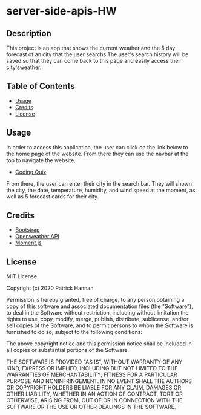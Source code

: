 # server-side-apis-HW

## Description 

This project is an app that shows the current weather and the 5 day forecast of an city that the user searchs.The user's search history will be saved so that they can come back to this page and easily access their city'sweather.


## Table of Contents

* [Usage](#usage)
* [Credits](#credits)
* [License](#license)


## Usage 

In order to access this application, the user can click on the link below to the home page of the website. From there they can use the navbar at the top to navigate the website.

* [Coding Quiz](https://patrickhannan.github.io/server-side-apis-HW/)

From there, the user can enter their city in the search bar. They will shown the city, the date, temperature, humidity, and wind speed at the moment, as well as 5 forecast cards for their city.


## Credits

* [Bootstrap](https://getbootstrap.com/)
* [Openweather API](https://openweathermap.org/)
* [Moment.js](https://momentjs.com/)

## License

MIT License

Copyright (c) 2020 Patrick Hannan

Permission is hereby granted, free of charge, to any person obtaining a copy of this software and associated documentation files (the "Software"), to deal in the Software without restriction, including without limitation the rights to use, copy, modify, merge, publish, distribute, sublicense, and/or sell copies of the Software, and to permit persons to whom the Software is furnished to do so, subject to the following conditions:

The above copyright notice and this permission notice shall be included in all copies or substantial portions of the Software.

THE SOFTWARE IS PROVIDED "AS IS", WITHOUT WARRANTY OF ANY KIND, EXPRESS OR IMPLIED, INCLUDING BUT NOT LIMITED TO THE WARRANTIES OF MERCHANTABILITY, FITNESS FOR A PARTICULAR PURPOSE AND NONINFRINGEMENT. IN NO EVENT SHALL THE AUTHORS OR COPYRIGHT HOLDERS BE LIABLE FOR ANY CLAIM, DAMAGES OR OTHER LIABILITY, WHETHER IN AN ACTION OF CONTRACT, TORT OR OTHERWISE, ARISING FROM, OUT OF OR IN CONNECTION WITH THE SOFTWARE OR THE USE OR OTHER DEALINGS IN THE SOFTWARE.